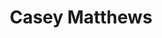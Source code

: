 ---
layout: team-member
title:  "Casey Matthews"
job-title: Engagement Manager
order: 6
skills:
- Operational Excellence & Execution
- Finance & Accounting
- Data, Analytics, & Information Technology
team-image: casey-matthews.jpg
---